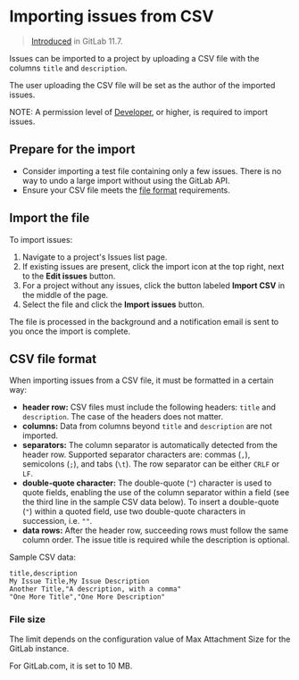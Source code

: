 # Importing issues from CSV

> [Introduced](https://gitlab.com/gitlab-org/gitlab-foss/-/merge_requests/23532) in GitLab 11.7.

Issues can be imported to a project by uploading a CSV file with the columns
`title` and `description`.

The user uploading the CSV file will be set as the author of the imported issues.

NOTE:
A permission level of [Developer](../../permissions.md), or higher, is required
to import issues.

## Prepare for the import

- Consider importing a test file containing only a few issues. There is no way to undo a large import without using the GitLab API.
- Ensure your CSV file meets the [file format](#csv-file-format) requirements.

## Import the file

To import issues:

1. Navigate to a project's Issues list page.
1. If existing issues are present, click the import icon at the top right, next to the **Edit issues** button.
1. For a project without any issues, click the button labeled **Import CSV** in the middle of the page.
1. Select the file and click the **Import issues** button.

The file is processed in the background and a notification email is sent
to you once the import is complete.

## CSV file format

When importing issues from a CSV file, it must be formatted in a certain way:

- **header row:** CSV files must include the following headers:
`title` and `description`. The case of the headers does not matter.
- **columns:** Data from columns beyond `title` and `description` are not imported.
- **separators:** The column separator is automatically detected from the header row.
  Supported separator characters are: commas (`,`), semicolons (`;`), and tabs (`\t`).
  The row separator can be either `CRLF` or `LF`.
- **double-quote character:** The double-quote (`"`) character is used to quote fields,
  enabling the use of the column separator within a field (see the third line in the
  sample CSV data below). To insert a double-quote (`"`) within a quoted
  field, use two double-quote characters in succession, i.e. `""`.
- **data rows:** After the header row, succeeding rows must follow the same column
  order. The issue title is required while the description is optional.

Sample CSV data:

```csv
title,description
My Issue Title,My Issue Description
Another Title,"A description, with a comma"
"One More Title","One More Description"
```

### File size

The limit depends on the configuration value of Max Attachment Size for the GitLab instance.

For GitLab.com, it is set to 10 MB.
